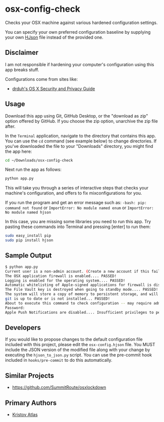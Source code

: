 # osx-config-check

Checks your OSX machine against various hardened configuration settings.

You can specify your own preferred configuration baseline by supplying your own [HJson](https://hjson.org/) file instead of the provided one.

## Disclaimer

I am not responsible if hardening your computer's configuration using this app breaks stuff.

Configurations come from sites like:
* [drduh's OS X Security and Privacy Guide](https://github.com/drduh/OS-X-Security-and-Privacy-Guide)

## Usage

Download this app using Git, GitHub Desktop, or the "download as zip" option offered by GitHub. If you choose the zip option, unarchive the zip file after.

In the `Terminal` application, navigate to the directory that contains this app. You can use the `cd` command (see example below) to change directories. If you've downloaded the file to your "Downloads" directory, you might find the app here:

```bash
cd ~/Downloads/osx-config-check
```

Next run the app as follows:

```bash
python app.py
```

This will take you through a series of interactive steps that checks your machine's configuration, and offers to fix mixconfigurations for you.

If you run the program and get an error message such as: `-bash: pip: command not found` or `ImportError: No module named enum` or `ImportError: No module named hjson`

In this case, you are missing some libraries you need to run this app. Try pasting these commands into Terminal and pressing [enter] to run them:
```bash
sudo easy_install pip
sudo pip install hjson
```

## Sample Output

```bash
$ python app.py
Current user is a non-admin account. (Create a new account if this fails!)... PASSED!
The OSX application firewall is enabled.... PASSED!
Logging is enabled for the operating system.... PASSED!
Automatic whitelisting of Apple-signed applications for firewall is disabled.... PASSED!
The File Vault key is destroyed when going to standby mode.... PASSED!
The system will store a copy of memory to persistent storage, and will remove power to memory.... PASSED!
git is up to date or is not installed... PASSED!
About to execute this command to check configuration -- may require administrator privileges: 'sudo launchctl list'
Password:
Apple Push Notifications are disabled.... Insufficient privileges to perform this check. Skipping.
```

## Developers

If you would like to propose changes to the default configuration file included with this project, please edit the `osx-config.hjson` file. You MUST include the JSON version of the modified file along with your change by executing the `hjson_to_json.py` script. You can use the pre-commit hook included in `hooks/pre-commit` to do this automatically.

## Similar Projects

* https://github.com/SummitRoute/osxlockdown

## Primary Authors

* [Kristov Atlas](https://twitter.com/kristovatlas/)
